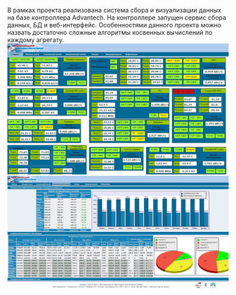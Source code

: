 В рамках проекта реализована система сбора и визуализации данных на базе контроллера Advantech. 
На контроллере запущен сервис сбора данных, БД и веб-интерфейс. 
Особенностями данного проекта можно назвать достаточно сложные алгоритмы косвенных вычислений по каждому агрегату.
<img src="pict/22.jpg" />
<img src="pict/30.jpg" />